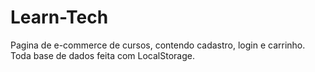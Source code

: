 # Learn-Tech
Pagina de e-commerce de cursos, contendo cadastro, login e carrinho. Toda base de dados feita com LocalStorage. 

